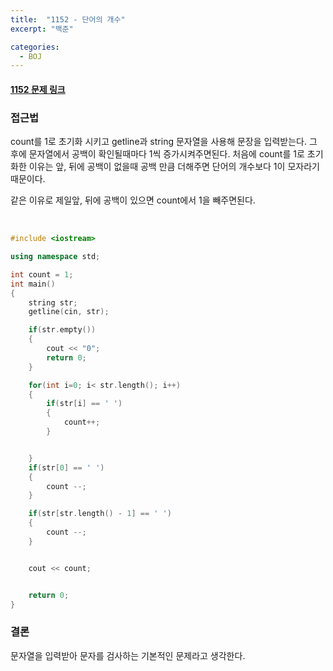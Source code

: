 ```yaml
---
title:  "1152 - 단어의 개수"
excerpt: "백준"

categories:
  - BOJ
---
```


#### [1152 문제 링크](https://www.acmicpc.net/problem/1152)

### 접근법
count를 1로 초기화 시키고 getline과 string 문자열을 사용해
문장을 입력받는다.
그 후에 문자열에서 공백이 확인될때마다 1씩 증가시켜주면된다.
처음에 count를 1로 초기화한 이유는 앞, 뒤에 공백이 없을때
공백 만큼 더해주면 단어의 개수보다 1이 모자라기 때문이다.

같은 이유로 제일앞, 뒤에 공백이 있으면 count에서 1을 빼주면된다.

<br>

```cpp
#include <iostream>

using namespace std;

int count = 1;
int main()
{
    string str;
    getline(cin, str);

    if(str.empty())
    {
        cout << "0";
        return 0;
    }

    for(int i=0; i< str.length(); i++)
    {
        if(str[i] == ' ')
        {
            count++;
        }


    }
    if(str[0] == ' ')
    {
        count --;
    }

    if(str[str.length() - 1] == ' ')
    {
        count --;
    }


    cout << count;


    return 0;
}
```

### 결론
문자열을 입력받아 문자를 검사하는 기본적인 문제라고 생각한다.